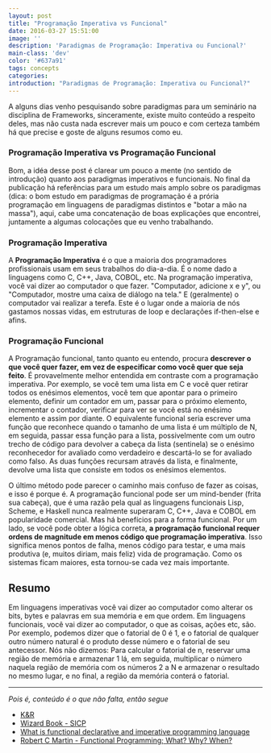 ```yaml
---
layout: post
title: "Programação Imperativa vs Funcional"
date: 2016-03-27 15:51:00
image: ''
description: 'Paradigmas de Programação: Imperativa ou Funcional?'
main-class: 'dev' 
color: '#637a91'
tags: concepts
categories:
introduction: "Paradigmas de Programação: Imperativa ou Funcional?"
---
```


A alguns dias venho pesquisando sobre paradigmas para um seminário na disciplina de Frameworks, sinceramente,
existe muito conteúdo a respeito deles, mas não custa nada escrever mais um pouco e com certeza também há que precise
e goste de alguns resumos como eu.

### Programação Imperativa vs Programação Funcional

Bom, a idéa desse post é clarear um pouco a mente (no sentido de introdução) quanto aos paradigmas imperativos e funcionais.
No final da publicação há referências para um estudo mais amplo sobre os paradigmas (dica: o bom estudo em paradigmas de
programação é a prória programação em linguagens de paradigmas distintos e "botar a mão na massa"), aqui, cabe uma concatenação
de boas explicações que encontrei, juntamente a algumas colocações que eu venho trabalhando.

### Programação Imperativa

A **Programação Imperativa** é o que a maioria dos programadores profissionais usam em seus trabalhos do dia-a-dia.
É o nome dado a linguagens como C, C++, Java, COBOL, etc. Na programação imperativa, você vai dizer ao computador o que fazer.
"Computador, adicione x e y", ou "Computador, mostre uma caixa de diálogo na tela." E (geralmente) o computador vai realizar a terefa.
Este é o lugar onde a maioria de nós gastamos nossas vidas, em estruturas de loop e declarações if-then-else e afins.

### Programação Funcional

A Programação funcional, tanto quanto eu entendo, procura **descrever o que você quer fazer, em vez de especificar como você quer que seja
feito**. É provavelmente melhor entendida em contraste com a programação imperativa.
Por exemplo, se você tem uma lista em C e você quer retirar todos os enésimos elementos, você tem que apontar para o primeiro elemento, 
definir um contador em um, passar para o próximo elemento, incrementar o contador, verificar para ver se você está no enésimo 
elemento e assim por diante. O equivalente funcional seria escrever uma função que reconhece quando o tamanho de uma lista é
um múltiplo de N, em seguida, passar essa função para a lista, possivelmente com um outro trecho de código para devolver a cabeça 
da lista (sentinela) se o enésimo reconhecedor for avaliado como verdadeiro e descartá-lo se for avaliado como falso.
As duas funções recursam através da lista, e finalmente, devolve uma lista que consiste em todos os enésimos elementos.

O último método pode parecer o caminho mais confuso de fazer as coisas, e isso é porque é. A programação funcional pode ser
um mind-bender (frita sua cabeça), que é uma razão pela qual as linguagens funcionais Lisp, Scheme, e Haskell nunca realmente
superaram C, C++, Java e COBOL em popularidade comercial. Mas há benefícios para a forma funcional. Por um lado, 
se você pode obter a lógica correta, **a programação funcional requer ordens de magnitude em menos código que programação imperativa**.
Isso significa menos pontos de falha, menos código para testar, e uma mais produtiva (e, muitos diriam, mais feliz) vida de programação.
Como os sistemas ficam maiores, esta tornou-se cada vez mais importante.

## Resumo
Em linguagens imperativas você vai dizer ao computador como alterar os bits, bytes e palavras em sua memória e em que ordem.
Em linguagens funcionais, você vai dizer ao computador, o que as coisas, ações etc, são. Por exemplo, podemos dizer que o fatorial
de 0 é 1, e o fatorial de qualquer outro número natural é o produto desse número e o fatorial de seu antecessor. Nós não dizemos: 
Para calcular o fatorial de n, reservar uma região de memória e armazenar 1 lá, em seguida, multiplicar o número naquela região 
de memória com os números 2 a N e armazenar o resultado no mesmo lugar, e no final, a região da memória conterá o fatorial.

***
*Pois é, conteúdo é o que não falta, então segue*

- [K&R](https://pt.wikipedia.org/wiki/The_C_Programming_Language)
- [Wizard Book - SICP](https://mitpress.mit.edu/sicp/)
- [What is functional declarative and imperative programming language](http://stackoverflow.com/questions/602444/what-is-functional-declarative-and-imperative-programming)
- [Robert C Martin - Functional Programming; What? Why? When?](https://www.youtube.com/watch?v=7Zlp9rKHGD4)
